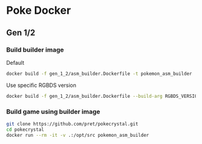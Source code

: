 # Poke Docker

## Gen 1/2

### Build builder image

Default

```sh
docker build -f gen_1_2/asm_builder.Dockerfile -t pokemon_asm_builder .
```

Use specific RGBDS version

```sh
docker build -f gen_1_2/asm_builder.Dockerfile --build-arg RGBDS_VERSION=v0.5.2 -t pokemon_asm_builder .
```

### Build game using builder image

```sh
git clone https://github.com/pret/pokecrystal.git
cd pokecrystal
docker run --rm -it -v .:/opt/src pokemon_asm_builder
```
